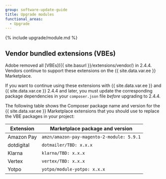 ```yaml
---
group: software-update-guide
title: Upgrade modules
functional_areas:
  - Upgrade
---
```


{% include upgrade/module.md %}

## Vendor bundled extensions (VBEs)

Adobe removed all [VBEs]({{ site.basurl }}/extensions/vendor/) in 2.4.4. Vendors continue to support these extensions on the {{ site.data.var.ee }} Marketplace.

If you want to continue using these extensions with {{ site.data.var.ee }} and {{ site.data.var.ce }} 2.4.4 and later, you must update the corresponding package dependencies in your `composer.json` file _before_ upgrading to 2.4.4.

The following table shows the Composer package name and version for the {{ site.data.var.ee }} Marketplace extensions that you should use to replace the VBE packages in your project:

| Extension  | Marketplace package and version                         |
|------------|---------------------------------------------------------|
| Amazon Pay | `amzn/amazon-pay-magento-2-module: 5.9.1`               |
| dotdigital | `dotmailer/TBD: x.x.x` |
| Klarna     | `klarna/TBD: x.x.x`                             |
| Vertex     | `vertex/TBD: x.x.x`                  |
| Yotpo      | `yotpo/module-yotpo: x.x.x`     |

